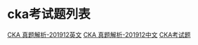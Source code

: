 # cka考试题列表

[CKA 真题解析-201912英文](https://wqblogs.com/2020/08/13/cka/#%E7%AC%AC%E4%B8%80%E9%A2%98)
[CKA 真题解析-201912中文](https://blog.csdn.net/zhouwenjun0820/article/details/105881669)
[CKA考试题](https://www.cnblogs.com/haoprogrammer/p/11149661.html)
